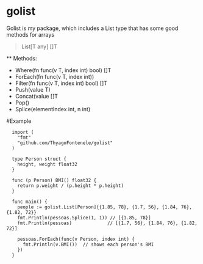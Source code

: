# golist

Golist is my package, which includes a List type that has some good methods for arrays

> List[T any] []T

** Methods:
- Where(fn func(v T, index int) bool) []T
- ForEach(fn func(v T, index int))
- Filter(fn func(v T, index int) bool) []T
- Push(value T)
- Concat(value []T
- Pop()
- Splice(elementIndex int, n int)

#Example
```
  import (
  	"fmt"
   	"github.com/ThyagoFontenele/golist"
  )
  
  type Person struct {
  	height, weight float32
  }
  
  func (p Person) BMI() float32 {
  	return p.weight / (p.height * p.height)
  }
  
  func main() {
    people := golist.List[Person]{{1.85, 78}, {1.7, 56}, {1.84, 76}, {1.82, 72}}
    fmt.Println(pessoas.Splice(1, 1)) // [{1.85, 78}]
    fmt.Println(pessoas)             // [{1.7, 56}, {1.84, 76}, {1.82, 72}]

    pessoas.ForEach(func(v Person, index int) {
      fmt.Println(v.BMI())  // shows each person's BMI
    })
  }
```
